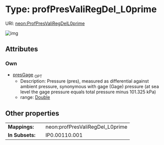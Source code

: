 
# Type: profPresValiRegDel_L0prime




URI: [neon:ProfPresValiRegDelL0prime](https://data.neonscience.org/ProfPresValiRegDelL0prime)


![img](http://yuml.me/diagram/nofunky;dir:TB/class/[ProfPresValiRegDelL0prime&#124;presGage:double%20%3F])

## Attributes


### Own

 * [presGage](presGage.md)  <sub>OPT</sub>
    * Description: Pressure (pres), measured as differential against ambient pressure, synonymous with gage (Gage) pressure (at sea level the gage pressure equals total pressure minus 101.325 kPa)
    * range: [Double](types/Double.md)

## Other properties

|  |  |  |
| --- | --- | --- |
| **Mappings:** | | neon:profPresValiRegDel_L0prime |
| **In Subsets:** | | IP0.00110.001 |

